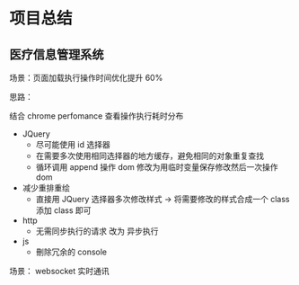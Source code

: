 # 项目总结

## 医疗信息管理系统

场景：页面加载执行操作时间优化提升 60%

思路：

结合 chrome perfomance 查看操作执行耗时分布

- JQuery
  - 尽可能使用 id 选择器
  - 在需要多次使用相同选择器的地方缓存，避免相同的对象重复查找
  - 循环调用 append 操作 dom 修改为用临时变量保存修改然后一次操作 dom
- 减少重排重绘
  - 直接用 JQuery 选择器多次修改样式 -> 将需要修改的样式合成一个 class 添加 class 即可
- http
  - 无需同步执行的请求 改为 异步执行
- js
  - 刪除冗余的 console

场景： websocket 实时通讯
